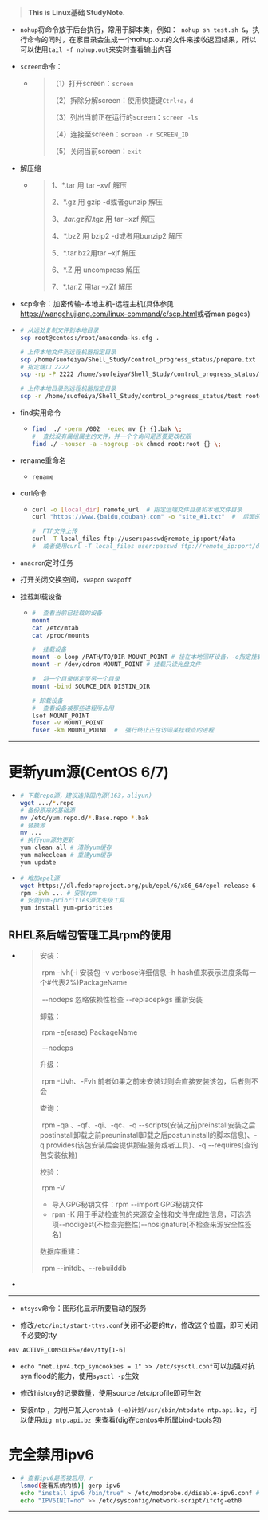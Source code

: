 >  **This is Linux基础 StudyNote.**

*   `nohup`将命令放于后台执行，常用于脚本类，例如：` nohup sh test.sh &`，执行命令的同时，在家目录会生成一个nohup.out的文件来接收返回结果，所以可以使用`tail -f nohup.out`来实时查看输出内容

*   `screen`命令：

    *   >（1）打开screen：`screen`
        >
        >（2）拆除分解screen：使用快捷键`Ctrl+a，d`
        >
        >（3）列出当前正在运行的screen：`screen -ls`
        >
        >（4）连接至screen：`screen -r SCREEN_ID`
        >
        >（5）关闭当前screen：`exit`

* 解压缩

  * > 1、*.tar 用 tar –xvf 解压
    >
    > 2、*.gz 用 gzip -d或者gunzip 解压
    >
    > 3、*.tar.gz和*.tgz 用 tar –xzf 解压
    >
    > 4、*.bz2 用 bzip2 -d或者用bunzip2 解压
    >
    > 5、*.tar.bz2用tar –xjf 解压
    >
    > 6、*.Z 用 uncompress 解压
    >
    > 7、*.tar.Z 用tar –xZf 解压

*   scp命令：加密传输-本地主机-远程主机(具体参见<https://wangchujiang.com/linux-command/c/scp.html>或者man pages)

  * ```bash
    # 从远处复制文件到本地目录
    scp root@centos:/root/anaconda-ks.cfg .
    
    # 上传本地文件到远程机器指定目录
    scp /home/suofeiya/Shell_Study/control_progress_status/prepare.txt root@centps:/root
    # 指定端口 2222
    scp -rp -P 2222 /home/suofeiya/Shell_Study/control_progress_status/prepare.txt root@centps:/root
    
    # 上传本地目录到远程机器指定目录
    scp -r /home/suofeiya/Shell_Study/control_progress_status/test root@centos:/root/test
    ```
  
*   find实用命令

    *   ```bash
        find  ./ -perm /002  -exec mv {} {}.bak \;
        #  查找没有属组属主的文件，并一个个询问是否要更改权限
        find ./ -nouser -a -nogroup -ok chmod root:root {} \;
        ```

*   rename重命名

    *   ```bash
        rename 
        ```

*   curl命令

    *   ```bash
        curl -o [local_dir] remote_url  # 指定远端文件目录和本地文件目录
        curl "https://www.{baidu,douban}.com" -o "site_#1.txt"  #  后面的#1代表前面的参数
        
        #  FTP文件上传
        curl -T local_files ftp://user:passwd@remote_ip:port/data
        #  或者使用curl -T local_files user:passwd ftp://remote_ip:port/data
        ```

*   `anacron`定时任务

*   打开关闭交换空间，`swapon` `swapoff`

*   挂载卸载设备

    *   ```bash
        #  查看当前已挂载的设备
        mount
        cat /etc/mtab
        cat /proc/mounts
        
        #  挂载设备
        mount -o loop /PATH/TO/DIR MOUNT_POINT # 挂在本地回环设备，-o指定挂载选项，其中有sync、nosync、atime、noatime、diratime、nodiratime、remont(常用，无需卸载)
        mount -r /dev/cdrom MOUNT_POINT # 挂载只读光盘文件
        
        #  将一个目录绑定至另一个目录
        mount -bind SOURCE_DIR DISTIN_DIR
        
        # 卸载设备
        #  查看设备被那些进程所占用
        lsof MOUNT_POINT
        fuser -v MOUNT_POINT
        fuser -km MOUNT_POINT  #  强行终止正在访问某挂载点的进程 
        ```

---

#  更新yum源(CentOS 6/7)

* ```bash
  # 下载repo源，建议选择国内源(163，aliyun)
  wget .../*.repo
  # 备份原来的基础源
  mv /etc/yum.repo.d/*.Base.repo *.bak
  # 替换源
  mv ...
  # 执行yum源的更新
  yum clean all	# 清除yum缓存
  yum makeclean	# 重建yum缓存
  yum update
  ```

* ```bash
  # 增加epel源
  wget https://dl.fedoraproject.org/pub/epel/6/x86_64/epel-release-6-8.noarch.rpm
  rpm -ivh ... # 安装rpm
  # 安装yum-priorities源优先级工具
  yum install yum-priorities
  ```

##  RHEL系后端包管理工具rpm的使用

* >安装：
  >
  >​	rpm -ivh(-i 安装包 -v verbose详细信息 -h hash值来表示进度条每一个#代表2%)PackageName
  >
  >​	--nodeps 忽略依赖性检查	--replacepkgs 重新安装
  >
  >卸载：
  >
  >​	rpm -e(erase) PackageName
  >
  >​	--nodeps
  >
  >升级：
  >
  >​	rpm -Uvh、-Fvh 前者如果之前未安装过则会直接安装该包，后者则不会
  >
  >查询：
  >
  >​	rpm -qa 、-qf、-qi、-qc、-q --scripts(安装之前preinstall安装之后postinstall卸载之前preuninstall卸载之后postuninstall的脚本信息)、-q provides(该包安装后会提供那些服务或者工具)、-q --requires(查询包安装依赖)
  >
  >校验：
  >
  >​	rpm -V
  >
  >	*	导入GPG秘钥文件：rpm --import GPG秘钥文件 
  >	*	rpm -K 用于手动检查包的来源安全性和文件完成性信息，可选选项--nodigest(不检查完整性)--nosignature(不检查来源安全性签名)
  >
  >数据库重建：
  >
  >​	rpm --initdb、--rebuilddb

* 

---

  

*   `ntsysv`命令：图形化显示所要启动的服务

*   修改`/etc/init/start-ttys.conf`关闭不必要的tty，修改这个位置，即可关闭不必要的tty

  `env ACTIVE_CONSOLES=/dev/tty[1-6]  `

*   `echo "net.ipv4.tcp_syncookies = 1" >> /etc/sysctl.conf`可以加强对抗syn flood的能力，使用`sysctl -p`生效

* 修改history的记录数量，使用source /etc/profile即可生效

*   安装ntp ，为用户加入`crontab (-e)计划/usr/sbin/ntpdate ntp.api.bz`，可以使用`dig ntp.api.bz `来查看(dig在centos中所属bind-tools包)

#  完全禁用ipv6

* ```bash
  # 查看ipv6是否被启用，r
  lsmod(查看系统内核)| gerp ipv6
  echo "install ipv6 /bin/true" > /etc/modprobe.d/disable-ipv6.conf	#用来禁用ipv6服务
  echo "IPV6INIT=no" >> /etc/sysconfig/network-script/ifcfg-eth0
  ```

---









